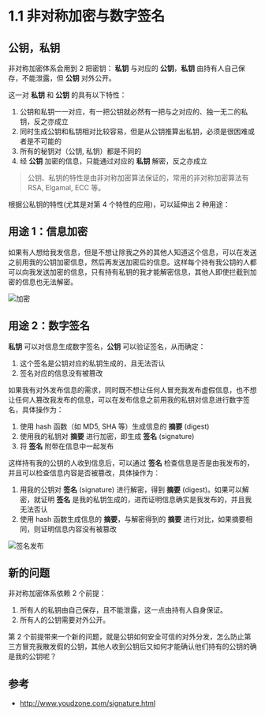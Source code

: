 # 1.1 非对称加密与数字签名

## 公钥，私钥

非对称加密体系会用到 2 把密钥： **私钥** 与对应的 **公钥**，**私钥** 由持有人自己保存，不能泄露，但 **公钥** 对外公开。

这一对 **私钥** 和 **公钥** 的具有以下特性：

1. 公钥和私钥一一对应，有一把公钥就必然有一把与之对应的、独一无二的私钥，反之亦成立
2. 同时生成公钥和私钥相对比较容易，但是从公钥推算出私钥，必须是很困难或者是不可能的
3. 所有的秘钥对（公钥, 私钥）都是不同的
4. 经 **公钥** 加密的信息，只能通过对应的 **私钥** 解密，反之亦成立

> 公钥、私钥的特性是由非对称加密算法保证的，常用的非对称加密算法有 RSA, Elgamal, ECC 等。

根据公私钥的特性(尤其是对第 4 个特性的应用)，可以延伸出 2 种用途：

## 用途 1：信息加密

如果有人想给我发信息，但是不想让除我之外的其他人知道这个信息，可以在发送之前用我的公钥加密信息，然后再发送加密后的信息。这样每个持有我公钥的人都可以向我发送加密的信息，只有持有私钥的我才能解密信息，其他人即使拦截到加密的信息也无法解密。

![加密](/network-security/images/加密.svg)

## 用途 2：数字签名

**私钥** 可以对信息生成数字签名，**公钥** 可以验证签名，从而确定：

1. 这个签名是公钥对应的私钥生成的，且无法否认
2. 签名对应的信息没有被篡改

如果我有对外发布信息的需求，同时既不想让任何人冒充我发布虚假信息，也不想让任何人篡改我发布的信息，可以在发布信息之前用我的私钥对信息进行数字签名，具体操作为：

1. 使用 hash 函数（如 MD5, SHA 等）生成信息的 **摘要** (digest)
2. 使用我的私钥对 **摘要** 进行加密，即生成 **签名** (signature)
3. 将 **签名** 附带在信息中一起发布

这样持有我的公钥的人收到信息后，可以通过 **签名** 检查信息是否是由我发布的，并且可以检查信息内容是否被篡改，具体操作为：

1. 用我的公钥对 **签名** (signature) 进行解密，得到 **摘要** (digest)。如果可以解密，就证明 **签名** 是我的私钥生成的，进而证明信息确实是我发布的，并且我无法否认
2. 使用 hash 函数生成信息的 **摘要**，与解密得到的 **摘要** 进行对比，如果摘要相同，则证明信息内容没有被篡改

![签名发布](/network-security/images/签名发布.svg)

## 新的问题

非对称加密体系依赖 2 个前提：

1. 所有人的私钥由自己保存，且不能泄露，这一点由持有人自身保证。
2. 所有人的公钥需要对外公开。

第 2 个前提带来一个新的问题，就是公钥如何安全可信的对外分发，怎么防止第三方冒充我散发假的公钥，其他人收到公钥后又如何才能确认他们持有的公钥的确是我的公钥呢？

## 参考

- http://www.youdzone.com/signature.html
